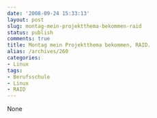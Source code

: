 ```yaml
---
date: '2008-09-24 15:33:13'
layout: post
slug: montag-mein-projektthema-bekommen-raid
status: publish
comments: true
title: Montag mein Projektthema bekommen, RAID.
alias: /archives/260
categories:
- Linux
tags:
- Berufsschule
- Linux
- RAID
---
```


None
